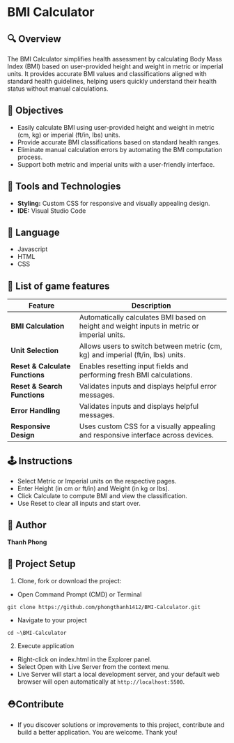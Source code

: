 # BMI Calculator

## 🔍 Overview

The BMI Calculator simplifies health assessment by calculating Body Mass Index (BMI) based on user-provided height and weight in metric or imperial units. It provides accurate BMI values and classifications aligned with standard health guidelines, helping users quickly understand their health status without manual calculations.

## 📌 Objectives

- Easily calculate BMI using user-provided height and weight in metric (cm, kg) or imperial (ft/in, lbs) units.
- Provide accurate BMI classifications based on standard health ranges.
- Eliminate manual calculation errors by automating the BMI computation process.
- Support both metric and imperial units with a user-friendly interface.

## 🧰 Tools and Technologies

- **Styling:** Custom CSS for responsive and visually appealing design.
- **IDE:** Visual Studio Code

## 📕 Language
- Javascript
- HTML
- CSS
 
## 📄 List of game features

| Feature                     | Description |
|-----------------------------|-------------|
| **BMI Calculation**    | Automatically calculates BMI based on height and weight inputs in metric or imperial units. |
| **Unit Selection**          | Allows users to switch between metric (cm, kg) and imperial (ft/in, lbs) units. |
| **Reset & Calculate Functions**     | Enables resetting input fields and performing fresh BMI calculations. |
| **Reset & Search Functions**| Validates inputs and displays helpful error messages. |
| **Error Handling**          | Validates inputs and displays helpful messages. |
|**Responsive Design**        | Uses custom CSS for a visually appealing and responsive interface across devices. |


## 🕹️ Instructions
- Select Metric or Imperial units on the respective pages.
- Enter Height (in cm or ft/in) and Weight (in kg or lbs).
- Click Calculate to compute BMI and view the classification.
- Use Reset to clear all inputs and start over.

## 👥 Author

  **Thanh Phong**

## 🤖 Project Setup
1. Clone, fork or download the project:
- Open Command Prompt (CMD) or Terminal
```
git clone https://github.com/phongthanh1412/BMI-Calculator.git
```
- Navigate to your project
```
cd ~\BMI-Calculator
```
2. Execute application
- Right-click on index.html in the Explorer panel.
- Select Open with Live Server from the context menu.
- Live Server will start a local development server, and your default web browser will open automatically at `http://localhost:5500`.

## ⛑️Contribute
- If you discover solutions or improvements to this project, contribute and build a better application. You are welcome. Thank you!
